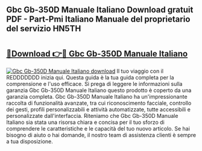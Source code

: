 ## Gbc Gb-350D Manuale Italiano Download gratuit PDF - Part-Pmi Italiano Manuale del proprietario del servizio HN5TH

# <h2><a href="http://df97ye.blite.top/?on=Gbc+Gb-350D+Manuale+Italiano">🔗Download 👉🔴 Gbc Gb-350D Manuale Italiano</a></h2>

[![Gbc Gb-350D Manuale Italiano download](https://i.imgur.com/lujVjoI.png)](http://df97ye.blite.top/?on=Gbc+Gb-350D+Manuale+Italiano)
Il tuo viaggio con il REDDDDDDD inizia qui. Questa guida è la tua guida completa per la comprensione e l'uso efficace. Si prega di leggere le informazioni sulla garanzia Gbc Gb-350D Manuale Italiano questo prodotto è coperto da una garanzia completa. Gbc Gb-350D Manuale Italiano ha un'impressionante raccolta di funzionalità avanzate, tra cui riconoscimento facciale, controllo dei gesti, profili personalizzabili e attività automatizzate, tutte accessibili e personalizzate dall'interfaccia. Riteniamo che Gbc Gb-350D Manuale Italiano sia stata una risorsa chiara e concisa per il tuo sforzo di comprendere le caratteristiche e le capacità del tuo nuovo articolo. Se hai bisogno di aiuto o hai domande, il nostro team di assistenza clienti è sempre a tua disposizione.
